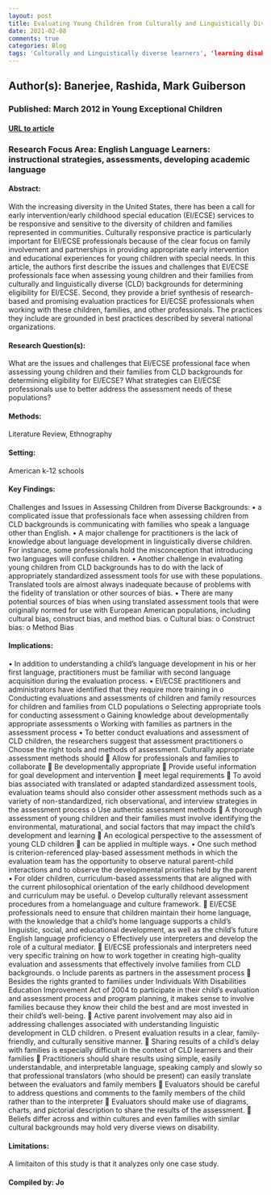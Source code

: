 ```yaml
---
layout: post
title: Evaluating Young Children from Culturally and Linguistically Diverse Backgrounds for Special Education Services
date: 2021-02-08
comments: true
categories: Blog
tags: 'Culturally and Linguistically diverse learners', 'learning disabilities', 'disability assessment', 'play based assessment', 'cultural bias', 'translators and interpreters', 'cultural mediators', 'early intervention', 'early childhood special education'
---
```


## Author(s): Banerjee, Rashida, Mark Guiberson

### Published: March 2012 in Young Exceptional Children

#### [URL to article](http://eds.a.ebscohost.com.proxy.uchicago.edu/eds/detail/detail?vid=0&sid=ed89021a-bf17-4c6b-96c0-364e98b88ea4%40sessionmgr4008&bdata=JnNpdGU9ZWRzLWxpdmUmc2NvcGU9c2l0ZQ%3d%3d#AN=EJ958516&db=eric)

### Research Focus Area: English Language Learners: instructional strategies, assessments, developing academic language

#### Abstract:
With the increasing diversity in the United States, there has been a call for early intervention/early childhood special education (EI/ECSE) services to be responsive and sensitive to the diversity of children and families represented in communities. Culturally responsive practice is particularly important for EI/ECSE professionals because of the clear focus on family involvement and partnerships in providing appropriate early intervention and educational experiences for young children with special needs. In this article, the authors first describe the issues and challenges that EI/ECSE professionals face when assessing young children and their families from culturally and linguistically diverse (CLD) backgrounds for determining eligibility for EI/ECSE. Second, they provide a brief synthesis of research-based and promising evaluation practices for EI/ECSE professionals when working with these children, families, and other professionals. The practices they include are grounded in best practices described by several national organizations.


#### Research Question(s):
What are the issues and challenges that EI/ECSE professional face when assessing young children and their families from CLD backgrounds for determining eligibility for EI/ECSE? What strategies can EI/ECSE professionals use to better address the assessment needs of these populations?


#### Methods:
Literature Review, Ethnography


#### Setting:
American k-12 schools


#### Key Findings:
Challenges and Issues in Assessing Children from Diverse Backgrounds: • a complicated issue that professionals face when assessing children from CLD backgrounds is communicating with families who speak a language other than English. • A major challenge for practitioners is the lack of knowledge about language development in linguistically diverse children. For instance, some professionals hold the misconception that introducing two languages will confuse children. • Another challenge in evaluating young children from CLD backgrounds has to do with the lack of appropriately standardized assessment tools for use with these populations. Translated tools are almost always inadequate because of problems with the fidelity of translation or other sources of bias.  • There are many potential sources of bias when using translated assessment tools that were originally normed for use with European American populations, including cultural bias, construct bias, and method bias. o Cultural bias: o Construct bias: o Method Bias 


#### Implications:
• In addition to understanding a child’s language development in his or her first language, practitioners must be familiar with second language acquisition during the evaluation process. • EI/ECSE practitioners and administrators have identified that they require more training in o Conducting evaluations and assessments of children and family resources for children and families from CLD populations o Selecting appropriate tools for conducting assessment o Gaining knowledge about developmentally appropriate assessments o Working with families as partners in the assessment process • To better conduct evaluations and assessment of CLD children, the researchers suggest that assessment practitioners o Choose the right tools and methods of assessment. Culturally appropriate assessment methods should  Allow for professionals and families to collaborate  Be developmentally appropriate  Provide useful information for goal development and intervention  meet legal requirements  To avoid bias associated with translated or adapted standardized assessment tools, evaluation teams should also consider other assessment methods such as a variety of non-standardized, rich observational, and interview strategies in the assessment process o Use authentic assessment methods  A thorough assessment of young children and their families must involve identifying the environmental, maturational, and social factors that may impact the child’s development and learning   An ecological perspective to the assessment of young CLD children  can be applied in multiple ways.  • One such method is criterion-referenced play-based assessment methods in which the evaluation team has the opportunity to observe natural parent-child interactions and to observe the developmental priorities held by the parent • For older children, curriculum-based assessments that are aligned with the current philosophical orientation of the early childhood development and curriculum may be useful. o Develop culturally relevant assessment procedures from a homelanguage and culture framework.  EI/ECSE professionals need to ensure that children maintain their home language, with the knowledge that a child’s home language supports a child’s linguistic, social, and educational development, as well as the child’s future English language proficiency o Effectively use interpreters and develop the role of a cultural mediator.  EI/ECSE professionals and interpreters need very specific training on how to work together in creating high-quality evaluation and assessments that effectively involve families from CLD backgrounds. o Include parents as partners in the assessment process  Besides the rights granted to families under Individuals With Disabilities Education Improvement Act of 2004 to participate in their child’s evaluation and assessment process and program planning, it makes sense to involve families because they know their child the best and are most invested in their child’s well-being.   Active parent involvement may also aid in addressing challenges associated with understanding linguistic development in CLD children. o Present evaluation results in a clear, family-friendly, and culturally sensitive manner.  Sharing results of a child’s delay with families is especially difficult in the context of CLD learners and their families  Practitioners should share results using simple, easily understandable, and interpretable language, speaking camply and slowly so that professional translators (who should be present) can easily translate between the evaluators and family members  Evaluators should be careful to address questions and comments to the family members of the child rather than to the interpreter  Evaluators should make use of diagrams, charts, and pictorial description to share the results of the assessment.  Beliefs differ across and within cultures and even families with similar cultural backgrounds may hold very diverse views on disability. 


#### Limitations:
A limitaiton of this study is that it analyzes only one case study. 


#### Compiled by: Jo

